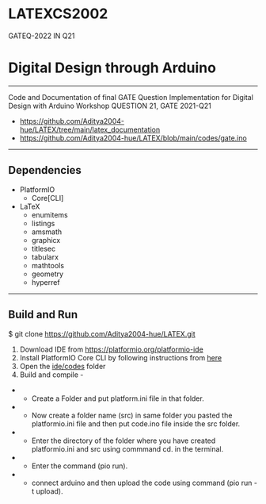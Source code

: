# LATEXCS2002
GATEQ-2022 IN Q21
# Digital Design through Arduino
-----------------------------
Code and Documentation of final GATE Question Implementation for Digital Design with Arduino Workshop
QUESTION 21, GATE 2021-Q21
- https://github.com/Aditya2004-hue/LATEX/tree/main/latex_documentation
- https://github.com/Aditya2004-hue/LATEX/blob/main/codes/gate.ino
  
---
## Dependencies
- PlatformIO
    - Core[CLI]
- LaTeX
    - enumitems
    - listings
    - amsmath
    - graphicx
    - titlesec
    - tabularx
    - mathtools
    - geometry
    - hyperref
---
## Build and Run
$ git clone https://github.com/Aditya2004-hue/LATEX.git
1. Download IDE from https://platformio.org/platformio-ide
2. Install PlatformIO Core CLI by following instructions from [here](https://platformio.org/install/cli)
3. Open the [ide/codes](ide/codes) folder
4. Build and compile -
* - Create a Folder and put platform.ini file in that folder.
* - Now create a folder name (src) in same folder you pasted the platformio.ini file and then  put code.ino file inside the src folder.
* - Enter the directory of the folder where you have created platformio.ini and src using commmand cd. in the terminal.
* - Enter the command (pio run).
* - connect arduino and then upload the code using command (pio run -t upload).
